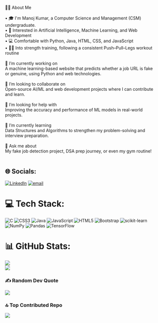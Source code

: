    👨‍💻 About Me<br><br>• 🎓 I'm Manoj Kumar, a Computer Science and Management (CSM) undergraduate.<br>• 🤖 Interested in Artificial Intelligence, Machine Learning, and Web Development<br>• 💻 Comfortable with Python, Java, HTML, CSS, and JavaScript<br>• 🏋️‍♂️ Into strength training, following a consistent Push–Pull–Legs workout routine<br><br>🔭 I’m currently working on<br>A machine learning-based website that predicts whether a job URL is fake or genuine, using Python and web technologies.<br><br>🤝 I’m looking to collaborate on<br>Open-source AI/ML and web development projects where I can contribute and learn.<br><br>🤔 I’m looking for help with<br>Improving the accuracy and performance of ML models in real-world projects.<br><br>🌱 I’m currently learning<br>Data Structures and Algorithms to strengthen my problem-solving and interview preparation.<br><br>💬 Ask me about<br>My fake job detection project, DSA prep journey, or even my gym routine!<br><br>


## 🌐 Socials:
[![LinkedIn](https://img.shields.io/badge/LinkedIn-%230077B5.svg?logo=linkedin&logoColor=white)](https://www.linkedin.com/in/manoj-kumar-k-5612bb1a5?utm_source=share&utm_campaign=share_via&utm_content=profile&utm_medium=android_app) [![email](https://img.shields.io/badge/Email-D14836?logo=gmail&logoColor=white)](mailto:kumarm40785@gmail.com) 

# 💻 Tech Stack:
![C](https://img.shields.io/badge/c-%2300599C.svg?style=plastic&logo=c&logoColor=white) ![CSS3](https://img.shields.io/badge/css3-%231572B6.svg?style=plastic&logo=css3&logoColor=white) ![Java](https://img.shields.io/badge/java-%23ED8B00.svg?style=plastic&logo=openjdk&logoColor=white) ![JavaScript](https://img.shields.io/badge/javascript-%23323330.svg?style=plastic&logo=javascript&logoColor=%23F7DF1E) ![HTML5](https://img.shields.io/badge/html5-%23E34F26.svg?style=plastic&logo=html5&logoColor=white) ![Bootstrap](https://img.shields.io/badge/bootstrap-%238511FA.svg?style=plastic&logo=bootstrap&logoColor=white) ![scikit-learn](https://img.shields.io/badge/scikit--learn-%23F7931E.svg?style=plastic&logo=scikit-learn&logoColor=white) ![NumPy](https://img.shields.io/badge/numpy-%23013243.svg?style=plastic&logo=numpy&logoColor=white) ![Pandas](https://img.shields.io/badge/pandas-%23150458.svg?style=plastic&logo=pandas&logoColor=white) ![TensorFlow](https://img.shields.io/badge/TensorFlow-%23FF6F00.svg?style=plastic&logo=TensorFlow&logoColor=white)
# 📊 GitHub Stats:
![](https://nirzak-streak-stats.vercel.app/?user=manojkumar9696&theme=dark&hide_border=false)<br/>
![](https://github-readme-stats.vercel.app/api/top-langs/?username=manojkumar9696&theme=dark&hide_border=false&include_all_commits=false&count_private=false&layout=compact)

### ✍️ Random Dev Quote
![](https://quotes-github-readme.vercel.app/api?type=horizontal&theme=radical)

### 🔝 Top Contributed Repo
![](https://github-contributor-stats.vercel.app/api?username=manojkumar9696&limit=5&theme=dark&combine_all_yearly_contributions=true)

<!-- Proudly created with GPRM ( https://gprm.itsvg.in ) -->
